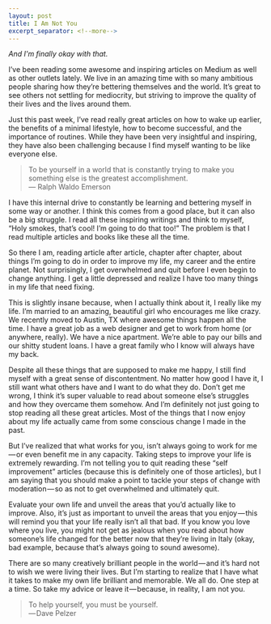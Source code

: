 ```yaml
---
layout: post
title: I Am Not You
excerpt_separator: <!--more-->
---
```


<em>And I'm finally okay with that.</em>

I’ve been reading some awesome and inspiring articles on Medium as well as other outlets lately. We live in an amazing time with so many ambitious people sharing how they’re bettering themselves and the world. It’s great to see others not settling for mediocrity, but striving to improve the quality of their lives and the lives around them.
<!--more-->

Just this past week, I’ve read really great articles on how to wake up earlier, the benefits of a minimal lifestyle, how to become successful, and the importance of routines. While they have been very insightful and inspiring, they have also been challenging because I find myself wanting to be like everyone else.

<blockquote>
To be yourself in a world that is constantly trying to make you something else is the greatest accomplishment.
<br>
<author>— Ralph Waldo Emerson</author>
</blockquote>

I have this internal drive to constantly be learning and bettering myself in some way or another. I think this comes from a good place, but it can also be a big struggle. I read all these inspiring writings and think to myself, “Holy smokes, that’s cool! I’m going to do that too!” The problem is that I read multiple articles and books like these all the time.

So there I am, reading article after article, chapter after chapter, about things I’m going to do in order to improve my life, my career and the entire planet. Not surprisingly, I get overwhelmed and quit before I even begin to change anything. I get a little depressed and realize I have too many things in my life that need fixing.

This is slightly insane because, when I actually think about it, I really like my life. I’m married to an amazing, beautiful girl who encourages me like crazy. We recently moved to Austin, TX where awesome things happen all the time. I have a great job as a web designer and get to work from home (or anywhere, really). We have a nice apartment. We’re able to pay our bills and our shitty student loans. I have a great family who I know will always have my back.

Despite all these things that are supposed to make me happy, I still find myself with a great sense of discontentment. No matter how good I have it, I still want what others have and I want to do what they do. Don’t get me wrong, I think it’s super valuable to read about someone else’s struggles and how they overcame them somehow. And I’m definitely not just going to stop reading all these great articles. Most of the things that I now enjoy about my life actually came from some conscious change I made in the past.

But I’ve realized that what works for you, isn’t always going to work for me — or even benefit me in any capacity.
Taking steps to improve your life is extremely rewarding. I’m not telling you to quit reading these “self improvement” articles (because this is definitely one of those articles), but I am saying that you should make a point to tackle your steps of change with moderation — so as not to get overwhelmed and ultimately quit.

Evaluate your own life and unveil the areas that you’d actually like to improve. Also, it’s just as important to unveil the areas that you enjoy — this will remind you that your life really isn’t all that bad. If you know you love where you live, you might not get as jealous when you read about how someone’s life changed for the better now that they’re living in Italy (okay, bad example, because that’s always going to sound awesome).

There are so many creatively brilliant people in the world — and it’s hard not to wish we were living their lives. But I’m starting to realize that I have what it takes to make my own life brilliant and memorable. We all do. One step at a time.
So take my advice or leave it — because, in reality, I am not you.

<blockquote>
To help yourself, you must be yourself. <br>
<author>— Dave Pelzer</author>
</blockquote>
